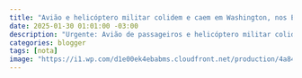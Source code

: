 ```yaml
---
title: "Avião e helicóptero militar colidem e caem em Washington, nos EUA"
date: 2025-01-30 01:01:00 -03:00
description: "Urgente: Avião de passageiros e helicóptero militar colidem e caem em Washington! Saiba mais sobre essa tragédia"
categories: blogger
tags: [nota]
image: "https://i1.wp.com/d1e00ek4ebabms.cloudfront.net/production/4a84cf0b-b763-4774-be0d-644fa367ffb4.jpg?resize=600,338"
---
```

